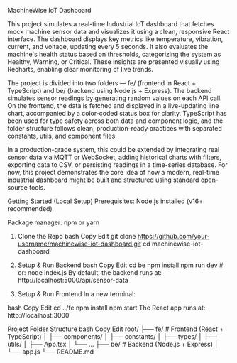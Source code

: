 MachineWise IoT Dashboard

This project simulates a real-time Industrial IoT dashboard that fetches mock machine sensor data and visualizes it using a clean, responsive React interface. The dashboard displays key metrics like temperature, vibration, current, and voltage, updating every 5 seconds. It also evaluates the machine's health status based on thresholds, categorizing the system as Healthy, Warning, or Critical. These insights are presented visually using Recharts, enabling clear monitoring of live trends.

The project is divided into two folders — fe/ (frontend in React + TypeScript) and be/ (backend using Node.js + Express). The backend simulates sensor readings by generating random values on each API call. On the frontend, the data is fetched and displayed in a live-updating line chart, accompanied by a color-coded status box for clarity. TypeScript has been used for type safety across both data and component logic, and the folder structure follows clean, production-ready practices with separated constants, utils, and component files.

In a production-grade system, this could be extended by integrating real sensor data via MQTT or WebSocket, adding historical charts with filters, exporting data to CSV, or persisting readings in a time-series database. For now, this project demonstrates the core idea of how a modern, real-time industrial dashboard might be built and structured using standard open-source tools.

Getting Started (Local Setup)
Prerequisites:
Node.js installed (v16+ recommended)

Package manager: npm or yarn

1. Clone the Repo
bash
Copy
Edit
git clone https://github.com/your-username/machinewise-iot-dashboard.git
cd machinewise-iot-dashboard
2. Setup & Run Backend
bash
Copy
Edit
cd be
npm install
npm run dev   # or: node index.js
By default, the backend runs at: http://localhost:5000/api/sensor-data

3. Setup & Run Frontend
In a new terminal:

bash
Copy
Edit
cd ../fe
npm install
npm start
The React app runs at: http://localhost:3000

Project Folder Structure
bash
Copy
Edit
root/
├── fe/                # Frontend (React + TypeScript)
│   ├── components/
│   ├── constants/
│   ├── types/
│   ├── utils/
│   ├── App.tsx
│   └── ...
├── be/                # Backend (Node.js + Express)
│   └── app.js
└── README.md


